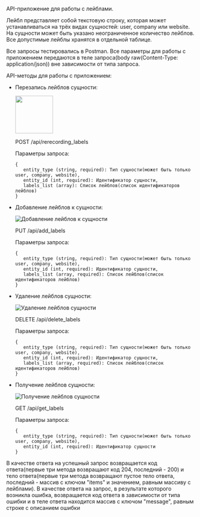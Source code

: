 API-приложение для работы с лейблами.

Лейбл представляет собой текстовую строку, которая может устанавливаться на трёх видах сущностей: 
user, company или website. На сущности может быть указано неограниченное количество лейблов. Все допустимые лейблы 
хранятся в отдельной таблице.

Все запросы тестировались в Postman. Все параметры для работы с приложением передаются в теле 
запроса(body raw(Content-Type: application/json)) вне зависимости от типа запроса.

API-методы для работы с приложением:

- Перезапись лейблов сущности:

  <div align="left">
    <img src="https://github.com/argusdevel/labels/tree/master/public/images/requestsExample/rerecording_labels.PNG" width="100"/>
  </div>
  
  POST /api/rerecording_labels

  Параметры запроса:

      {
         entity_type (string, required): Тип сущности(может быть только user, company, website),
         entity_id (int, required): Идентификатор сущности,
         labels_list (array): Список лейблов(список идентификаторов лейблов)
      }


- Добавление лейблов к сущности:

  ![Добавление лейблов к сущности](https://github.com/argusdevel/labels/tree/master/public/images/requestsExample/add_labels.PNG)

  PUT /api/add_labels

  Параметры запроса:

      {
         entity_type (string, required): Тип сущности(может быть только user, company, website),
         entity_id (int, required): Идентификатор сущности,
         labels_list (array, required): Список лейблов(список идентификаторов лейблов)
      }


- Удаление лейблов сущности:

  ![Удаление лейблов сущности](https://github.com/argusdevel/labels/tree/master/public/images/requestsExample/delete_labels.PNG)

  DELETE /api/delete_labels

  Параметры запроса:

      {
         entity_type (string, required): Тип сущности(может быть только user, company, website),
         entity_id (int, required): Идентификатор сущности,
         labels_list (array, required): Список лейблов(список идентификаторов лейблов)
      }


- Получение лейблов сущности:

  ![Получение лейблов сущности](https://github.com/argusdevel/labels/tree/master/public/images/requestsExample/get_labels.PNG)

  GET /api/get_labels

  Параметры запроса:

      {
         entity_type (string, required): Тип сущности(может быть только user, company, website),
         entity_id (int, required): Идентификатор сущности
      }

В качестве ответа на успешный запрос возвращается код ответа(первые три метода возвращают код 204, последний - 200) 
и тело ответа(первые три метода возвращают пустое тело ответа, последний - массив с ключом "items" и значением, равным 
массиву с лейблами). В качестве ответа на запрос, в результате которого возникла ошибка, возвращается код ответа 
в зависимости от типа ошибки и в теле ответа находится массив с ключом "message", равным строке с описанием ошибки
